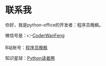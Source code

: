 # 联系我

你好，我是python-office的开发者：程序员晚枫。

微信号是：👉[CoderWanFeng](https://www.python-office.com/api/img-cdn/qrcode.jpg)

B站账号：[程序员晚枫](https://space.bilibili.com/1989702333)

知识星球：[Python读者圈](https://mp.weixin.qq.com/s/nNhFPD-xNsp2QvFc6HWLNQ)